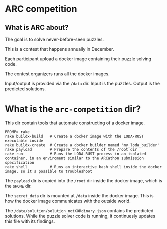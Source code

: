 # ARC competition

## What is ARC about?

The goal is to solve never-before-seen puzzles.

This is a contest that happens annually in December.

Each participant upload a docker image containing their puzzle solving code.

The contest organizers runs all the docker images.

Input/output is provided via the `/data` dir. Input is the puzzles. Output is the predicted solutions.

# What is the `arc-competition` dir?

This dir contain tools that automate constructing of a docker image.

```
PROMP> rake
rake buildx-build   # Create a docker image with the LODA-RUST executable inside
rake buildx-create  # Create a docker builder named 'my_loda_builder'
rake payload        # Prepare the contents of the /root dir
rake run            # Runs the LODA-RUST process in an isolated container, in an enviroment similar to the ARCathon submission specification
rake shell          # Runs an interactive bash shell inside the docker image, so it's possible to troubleshoot
```

The `payload` dir is copied into the `/root` dir inside the docker image, which is the `$HOME` dir.

The `secret_data` dir is mounted at `/data` inside the docker image. This is how the docker image communicates with the outside world.

The `/data/solution/solution_notXORdinary.json` contains the predicted solutions.
While the puzzle solver code is running, it continuesly updates this file with its findings.

